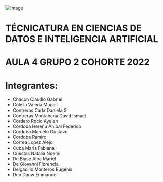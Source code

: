 ![image](https://user-images.githubusercontent.com/101228469/172445821-245dee9a-7c37-4f00-97b4-7c03965467f3.png)
# TÉCNICATURA EN CIENCIAS DE DATOS E INTELIGENCIA ARTIFICIAL
# AULA 4 GRUPO 2 COHORTE 2022
# Integrantes:
- Chacon Claudio Gabriel
- Colella Valeria Magalí
- Contreras Carla Daniela S
- Contreras Montañana David Ismael
- Cordero Rocio Ayelen
- Córdoba Hereñu Aníbal Federico
- Cordoba Marcelo Gustavo
- Cordoba Ramiro
- Correa Lopez Alejo
- Cuba Maria Fabiana
- Cuestas Natalia Noemi
- De Biase Alba Mariel
- De Giovanni Florencia
- Delgadillo Monteros Eugenia
- Den Dauw Emmanuel
